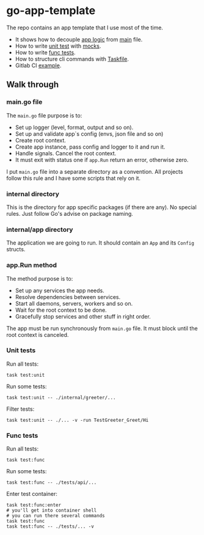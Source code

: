 # go-app-template

The repo contains an app template that I use most of the time.

* It shows how to decouple [app logic](internal/app/app.go) from [main](main/main.go) file. 
* How to write [unit test](internal/greeter/greeter_test.go) with [mocks](internal/api/greethandler/handler_test.go).
* How to write [func tests](tests/api_test/greethandler_test.go).
* How to structure cli commands with [Taskfile](Taskfile.yml).
* Gitlab CI [example](.gitlab-ci.yml).

## Walk through 

### main.go file

The `main.go` file purpose is to:
* Set up logger (level, format, output and so on).
* Set up and validate app`s config (envs, json file and so on)
* Create root context.
* Create app instance, pass config and logger to it and run it. 
* Handle signals. Cancel the root context.
* It must exit with status one if `app.Run` return an error, otherwise zero. 

I put `main.go` file into a separate directory as a convention. 
All projects follow this rule and I have some scripts that rely on it.

### internal directory

This is the directory for app specific packages (if there are any).
No special rules. Just follow Go's advise on package naming.

### internal/app directory

The application we are going to run. 
It should contain an `App` and its `Config` structs.

### app.Run method

The method purpose is to:

* Set up any services the app needs.
* Resolve dependencies between services.
* Start all daemons, servers, workers and so on.
* Wait for the root context to be done.
* Gracefully stop services and other stuff in right order.

The app must be run synchronously from `main.go` file.
It must block until the root context is canceled.

### Unit tests

Run all tests:
```shell
task test:unit
```

Run some tests:
```shell
task test:unit -- ./internal/greeter/...
```

Filter tests:
```shell
task test:unit -- ./... -v -run TestGreeter_Greet/Hi
```

### Func tests

Run all tests:
```shell
task test:func
```

Run some tests:
```shell
task test:func -- ./tests/api/...
```

Enter test container:
```shell
task test:func:enter
# you'll get into container shell
# you can run there several commands 
task test:func 
task test:func -- ./tests/... -v 
```


